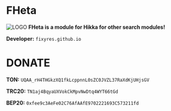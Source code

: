 # FHeta
![LOGO](https://i.imghippo.com/files/YgG2208DgM.jpg)
**FHeta is a module for Hikka for other search modules!**

**Developer:** `fixyres.github.io`
# DONATE 
**TON:** `UQAA_rH4THGkzXQ1fkLcppnnL0sZC0JVZL37RaXdKjUHjsGV`

**TRC20:** `TN1aj4BqyaUXVokCkMpvNwDtq4WYT66tGd`

**BEP20:** `0xfee9c3AeFe02C76AfAAfE9702221693C573211fd`
